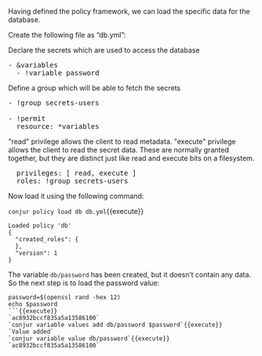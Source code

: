 Having defined the policy framework, we can load the specific data for the database.

Create the following file as “db.yml”:

Declare the secrets which are used to access the database
<pre class="file" data-filename="db.yml" data-target="replace">- &variables
  - !variable password
</pre>

Define a group which will be able to fetch the secrets
<pre class="file" data-filename="db.yml">
- !group secrets-users

- !permit
  resource: *variables
</pre>

"read" privilege allows the client to read metadata.
"execute" privilege allows the client to read the secret data.
These are normally granted together, but they are distinct just like read and execute bits on a filesystem.

<pre class="file" data-filename="db.yml">
  privileges: [ read, execute ]
  roles: !group secrets-users
</pre>

Now load it using the following command:

`conjur policy load db db.yml`{{execute}}
```
Loaded policy 'db'
{
  "created_roles": {
  },
  "version": 1
}
```
The variable `db/password` has been created, but it doesn’t contain any data. So the next step is to load the password value:


```
password=$(openssl rand -hex 12)
echo $password
```{{execute}}
`ac8932bccf835a5a13586100`
`conjur variable values add db/password $password`{{execute}}
`Value added`
`conjur variable value db/password`{{execute}}
`ac8932bccf835a5a13586100`

